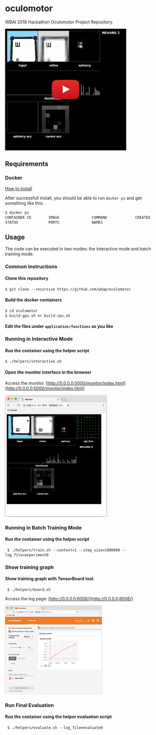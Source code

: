 # oculomotor
WBAI 2018 Hackathon Oculomotor Project Repository.

[![preview](./doc/images/preview0.png)](https://youtu.be/WH7AUJzk70o)

## Requirements
### Docker
[How to install](https://docs.docker.com/install/)

After successfull install, you should be able to run `docker ps` and get something like this:

```
$ docker ps
CONTAINER ID        IMAGE               COMMAND             CREATED             STATUS              PORTS               NAMES
```

## Usage
The code can be executed in two modes: the interactive mode and batch training mode.

### Common Instructions
#### Clone this repository
```
$ git clone --recursive https://github.com/wbap/oculomotor
```

#### Build the docker containers
```
$ cd oculomotor
$ build-gpu.sh or build-cpu.sh
```

#### Edit the files under `application/functions` as you like

### Running in Interactive Mode
#### Run the container using the helper script
```
$ ./helpers/interactive.sh
```

#### Open the monitor interface in the browser
Access the monitor. [http://0.0.0.0:5000/monitor/index.html](http://0.0.0.0:5000/monitor/index.html)

![screenshot](./doc/images/screenshot0.png)


### Running in Batch Training Mode

#### Run the container using the helper script
```
 $ ./helpers/train.sh --content=1 --step_size=1000000 --log_file=experiment0
```

### Show training graph

#### Show training graph with TensorBoard tool.
```
 $ ./helpers/board.sh
```
Access the log page. [http://0.0.0.0:6006/](http://0.0.0.0:6006/)

![tensorboard](./doc/images/tensorboard0.png)


### Run Final Evaluation

#### Run the container using the helper evaluation script
```
 $ ./helpers/evaluate.sh --log_file=evaluate0
```
